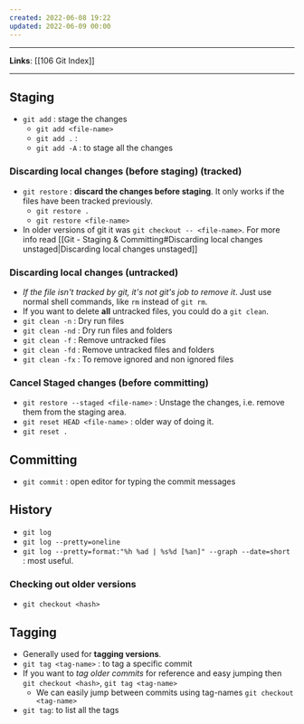 ```yaml
---
created: 2022-06-08 19:22
updated: 2022-06-09 00:00
---
```

---
**Links**: [[106 Git Index]]

---
## Staging
- `git add` : stage the changes
	- `git add <file-name>`
	- `git add .` : 
	- `git add -A` : to stage all the changes

### Discarding local changes (before staging) (tracked)
- `git restore` : **discard the changes before staging**. It only works if the files have been tracked previously.
	- `git restore .`
	- `git restore <file-name>`
- In older versions of git it was `git checkout -- <file-name>`. For more info read [[Git - Staging & Committing#Discarding local changes unstaged|Discarding local changes unstaged]]

### Discarding local changes (untracked)
- *If the file isn't tracked by git, it's not git's job to remove it*. Just use normal shell commands, like `rm` instead of `git rm`.
- If you want to delete **all** untracked files, you could do a `git clean`. 
- `git clean -n` : Dry run files
- `git clean -nd` : Dry run files and folders
- `git clean -f` : Remove untracked files
- `git clean -fd` : Remove untracked files and folders
- `git clean -fx` : To remove ignored and non ignored files

### Cancel Staged changes (before committing)
- `git restore --staged <file-name>` : Unstage the changes, i.e. remove them from the staging area.
- `git reset HEAD <file-name>` : older way of doing it.
- `git reset .`


## Committing
- `git commit` : open editor for typing the commit messages

## History
- `git log`
- `git log --pretty=oneline`
- `git log --pretty=format:"%h %ad | %s%d [%an]" --graph --date=short` : most useful.

### Checking out older versions
- `git checkout <hash>`

## Tagging
- Generally used for **tagging versions**.
- `git tag <tag-name>` : to tag a specific commit
- If you want to *tag older commits* for reference and easy jumping then `git checkout <hash>`, `git tag <tag-name>`
	- We can easily jump between commits using tag-names `git checkout <tag-name>`
- `git tag`: to list all the tags
